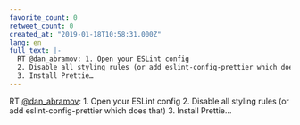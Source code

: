 ```yaml
---
favorite_count: 0
retweet_count: 0
created_at: "2019-01-18T10:58:31.000Z"
lang: en
full_text: |-
  RT @dan_abramov: 1. Open your ESLint config
  2. Disable all styling rules (or add eslint-config-prettier which does that)
  3. Install Prettie…
---
```


RT [@dan_abramov](https://twitter.com/dan_abramov): 1. Open your ESLint
config 2. Disable all styling rules (or add eslint-config-prettier which does
that) 3. Install Prettie…
